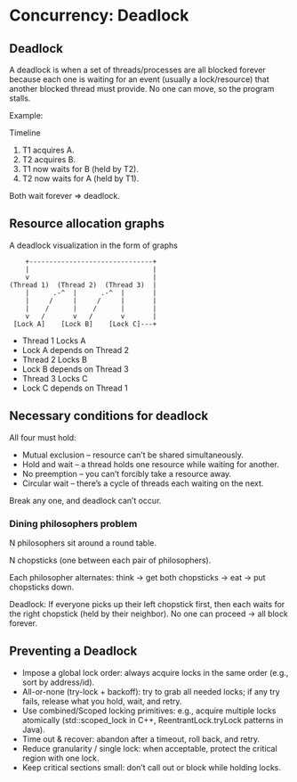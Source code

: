 # Concurrency: Deadlock

## Deadlock

A deadlock is when a set of threads/processes are all blocked forever because each one
is waiting for an event (usually a lock/resource) that another blocked thread must
provide. No one can move, so the program stalls.

Example:

Timeline

1. T1 acquires A.
2. T2 acquires B.
3. T1 now waits for B (held by T2).
4. T2 now waits for A (held by T1).

Both wait forever ⇒ deadlock.

## Resource allocation graphs

A deadlock visualization in the form of graphs

```
    +-------------------------------+
    |                               |
    v                               |
(Thread 1)  (Thread 2)  (Thread 3)  |
    |      .-^  |      .-^  |       |
    |     /     |     /     |       |
    |    /      |    /      |       |
    v   /       v   /       v       |
 [Lock A]    [Lock B]    [Lock C]---+
```

- Thread 1 Locks A
- Lock A depends on Thread 2
- Thread 2 Locks B
- Lock B depends on Thread 3
- Thread 3 Locks C
- Lock C depends on Thread 1

## Necessary conditions for deadlock

All four must hold:

- Mutual exclusion – resource can’t be shared simultaneously.
- Hold and wait – a thread holds one resource while waiting for another.
- No preemption – you can’t forcibly take a resource away.
- Circular wait – there’s a cycle of threads each waiting on the next.

Break any one, and deadlock can’t occur.

### Dining philosophers problem

N philosophers sit around a round table.

N chopsticks (one between each pair of philosophers).

Each philosopher alternates: think → get both chopsticks → eat → put chopsticks down.

Deadlock: If everyone picks up their left chopstick first, then each waits for the
right chopstick (held by their neighbor). No one can proceed → all block forever.

## Preventing a Deadlock

- Impose a global lock order: always acquire locks in the same order (e.g., sort by
  address/id).
- All-or-none (try-lock + backoff): try to grab all needed locks; if any try fails,
  release what you hold, wait, and retry.
- Use combined/Scoped locking primitives: e.g., acquire multiple locks atomically
  (std::scoped_lock in C++, ReentrantLock.tryLock patterns in Java).
- Time out & recover: abandon after a timeout, roll back, and retry.
- Reduce granularity / single lock: when acceptable, protect the critical region with
  one lock.
- Keep critical sections small: don’t call out or block while holding locks.
